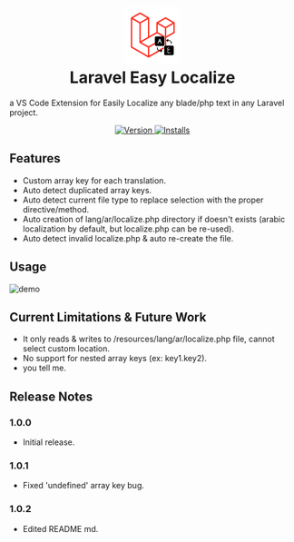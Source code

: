 <h1 align="center">
  <br>
  <a href="https://marketplace.visualstudio.com/items?itemName=moatazHajres.laravel-easy-localize">
    <img src="./resources/logo_icon.png" width="100" height="100">
  </a>
  <br>
    Laravel Easy Localize
  <br>
</h1>


a VS Code Extension for Easily Localize any blade/php text in any Laravel project.

<p align="center">
  <a href="https://marketplace.visualstudio.com/items?itemName=moatazHajres.laravel-easy-localize">
    <img src="https://badgen.net/vs-marketplace/v/moatazHajres.laravel-easy-localize" alt="Version">
  </a>
  <a href="https://marketplace.visualstudio.com/items?itemName=moatazHajres.laravel-easy-localize">
    <img src="https://badgen.net/vs-marketplace/i/moatazHajres.laravel-easy-localize" alt="Installs">
  </a>
  <!---
  <a href="https://marketplace.visualstudio.com/items?itemName=moatazHajres.laravel-easy-localize">
    <img src="https://badgen.net/vs-marketplace/rating/moatazHajres.laravel-easy-localize" alt="Ratings">
  </a>
  -->
</p>

## Features

- Custom array key for each translation.
- Auto detect duplicated array keys.
- Auto detect current file type to replace selection with the proper directive/method.
- Auto creation of lang/ar/localize.php directory if doesn't exists (arabic localization by default, but localize.php can be re-used).
- Auto detect invalid localize.php & auto re-create the file.

## Usage

![demo](./resources/demo.gif)

## Current Limitations & Future Work

- It only reads & writes to /resources/lang/ar/localize.php file, cannot select custom location.
- No support for nested array keys (ex: key1.key2).
- you tell me.

## Release Notes

### 1.0.0

- Initial release.

### 1.0.1

- Fixed 'undefined' array key bug.
### 1.0.2

- Edited README md.
